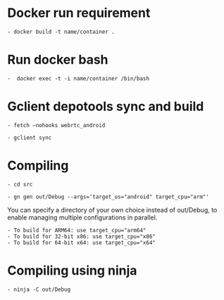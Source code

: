 # Docker run requirement
```
- docker build -t name/container .
```

# Run docker bash
```
-  docker exec -t -i name/container /bin/bash
```

# Gclient depotools sync and build
```
- fetch —nohooks webrtc_android
```

```
- gclient sync
```

# Compiling
```
- cd src
```

```
- gn gen out/Debug --args='target_os="android" target_cpu="arm"'
```

You can specify a directory of your own choice instead of out/Debug, to enable managing multiple configurations in parallel.

```
- To build for ARM64: use target_cpu="arm64"
- To build for 32-bit x86: use target_cpu="x86"
- To build for 64-bit x64: use target_cpu="x64"
```

# Compiling using ninja 
```
- ninja -C out/Debug
```